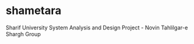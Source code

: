 shametara
=========

Sharif University System Analysis and Design Project - Novin Tahlilgar-e Shargh Group
